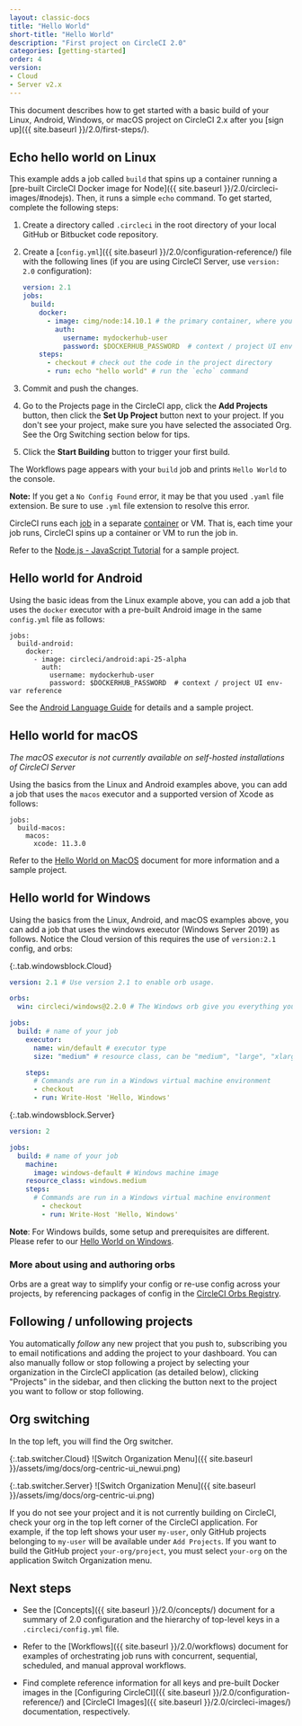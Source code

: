 ```yaml
---
layout: classic-docs
title: "Hello World"
short-title: "Hello World"
description: "First project on CircleCI 2.0"
categories: [getting-started]
order: 4
version:
- Cloud
- Server v2.x
---
```


This document describes how to get started with a basic build of your Linux, Android, Windows, or macOS project on CircleCI 2.x after you [sign up]({{ site.baseurl }}/2.0/first-steps/).

## Echo hello world on Linux

This example adds a job called `build` that spins up a container running a [pre-built CircleCI Docker image for Node]({{ site.baseurl }}/2.0/circleci-images/#nodejs). Then, it runs a simple `echo` command. To get started, complete the following steps:

1. Create a directory called `.circleci` in the root directory of your local GitHub or Bitbucket code repository.

1. Create a [`config.yml`]({{ site.baseurl }}/2.0/configuration-reference/) file with the following lines (if you are using CircleCI Server, use `version: 2.0` configuration):
   ```yaml
   version: 2.1
   jobs:
     build:
       docker:
         - image: cimg/node:14.10.1 # the primary container, where your job's commands are run
           auth:
             username: mydockerhub-user
             password: $DOCKERHUB_PASSWORD  # context / project UI env-var reference
       steps:
         - checkout # check out the code in the project directory
         - run: echo "hello world" # run the `echo` command
   ```

2. Commit and push the changes.

3. Go to the Projects page in the CircleCI app, click the **Add Projects** button, then click
the **Set Up Project** button next to your project. If you don't see your project, make sure you have selected the associated Org. See the Org Switching section below for tips.

1. Click the **Start Building** button to trigger your first build.

The Workflows page appears with your `build` job and prints `Hello World` to the console.

**Note:** If you get a `No Config Found` error, it may be that you used `.yaml` file extension. Be sure to use `.yml` file extension to resolve this error.

CircleCI runs each [job]({{site.baseurl}}/2.0/glossary/#job) in a separate [container]({{site.baseurl}}/2.0/glossary/#container) or VM. That is, each time your job runs, CircleCI spins up a container or VM to run the job in.

Refer to the [Node.js - JavaScript Tutorial]({{site.baseurl}}/2.0/language-javascript/) for a sample project.

## Hello world for Android

Using the basic ideas from the Linux example above, you can add a job that uses the `docker` executor with a pre-built Android image in the same `config.yml` file as follows:

```
jobs:
  build-android:
    docker:
      - image: circleci/android:api-25-alpha
        auth:
          username: mydockerhub-user
          password: $DOCKERHUB_PASSWORD  # context / project UI env-var reference
```

See the [Android Language Guide]({{site.baseurl}}/2.0/language-android/) for details and a sample project.

## Hello world for macOS

_The macOS executor is not currently available on self-hosted installations of CircleCI Server_

Using the basics from the Linux and Android examples above, you can add a job that uses the `macos` executor and a supported version of Xcode as follows:

```
jobs:
  build-macos:
    macos:
      xcode: 11.3.0
```

Refer to the [Hello World on MacOS]({{site.baseurl}}/2.0/hello-world-macos) document for more information and a sample project.

## Hello world for Windows

Using the basics from the Linux, Android, and macOS examples above, you can add a job that uses the windows executor (Windows Server 2019) as follows. Notice the Cloud version of this requires the use of `version:2.1` config, and orbs:

{:.tab.windowsblock.Cloud}
```yaml
version: 2.1 # Use version 2.1 to enable orb usage.

orbs:
  win: circleci/windows@2.2.0 # The Windows orb give you everything you need to start using the Windows executor.

jobs:
  build: # name of your job
    executor:
      name: win/default # executor type
      size: "medium" # resource class, can be "medium", "large", "xlarge", "2xlarge", defaults to "medium" if not specified

    steps:
      # Commands are run in a Windows virtual machine environment
      - checkout
      - run: Write-Host 'Hello, Windows'
```

{:.tab.windowsblock.Server}
```yaml
version: 2

jobs:
  build: # name of your job
    machine:
      image: windows-default # Windows machine image
    resource_class: windows.medium
    steps:
      # Commands are run in a Windows virtual machine environment
        - checkout
        - run: Write-Host 'Hello, Windows'
```

**Note**: For Windows builds, some setup and prerequisites are different. Please refer to our [Hello World on Windows]({{site.baseurl}}/2.0/hello-world-windows).

### More about using and authoring orbs

Orbs are a great way to simplify your config or re-use config across your projects, by referencing packages of config in the [CircleCI Orbs Registry](https://circleci.com/developer/orbs).

## Following / unfollowing projects

You automatically *follow* any new project that you push to, subscribing you to email notifications and adding the project to your dashboard. You can also manually follow or stop following a project by selecting your organization in the CircleCI application (as detailed below), clicking "Projects" in the sidebar, and then clicking the button next to the project you want to follow or stop following.

## Org switching

In the top left, you will find the Org switcher.


{:.tab.switcher.Cloud}
![Switch Organization Menu]({{ site.baseurl }}/assets/img/docs/org-centric-ui_newui.png)

{:.tab.switcher.Server}
![Switch Organization Menu]({{ site.baseurl }}/assets/img/docs/org-centric-ui.png)

If you do not see your project and it is not currently building on CircleCI, check your org in the top left corner of the CircleCI application.  For example, if the top left shows your user `my-user`, only GitHub projects belonging to `my-user` will be available under `Add Projects`.  If you want to build the GitHub project `your-org/project`, you must select `your-org` on the application Switch Organization menu.

## Next steps

- See the [Concepts]({{ site.baseurl }}/2.0/concepts/) document for a summary of 2.0 configuration and the hierarchy of top-level keys in a `.circleci/config.yml` file.

- Refer to the [Workflows]({{ site.baseurl }}/2.0/workflows) document for examples of orchestrating job runs with concurrent, sequential, scheduled, and manual approval workflows.

- Find complete reference information for all keys and pre-built Docker images in the [Configuring CircleCI]({{ site.baseurl }}/2.0/configuration-reference/) and [CircleCI Images]({{ site.baseurl }}/2.0/circleci-images/) documentation, respectively.
